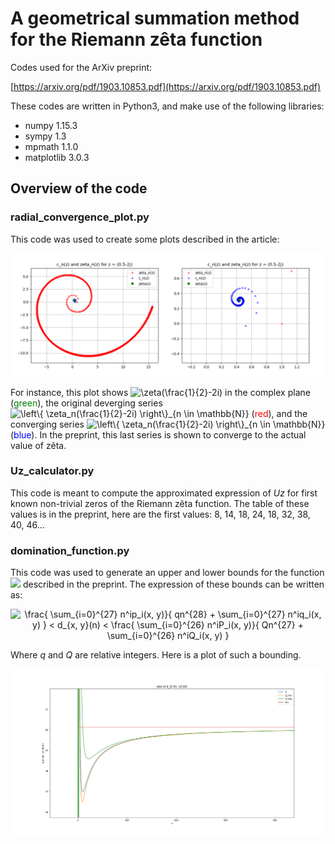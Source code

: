 # A geometrical summation method for the Riemann zêta function

Codes used for the ArXiv preprint:

[https://arxiv.org/pdf/1903.10853.pdf](https://arxiv.org/pdf/1903.10853.pdf)

These codes are written in Python3, and make use of the following libraries:

+ numpy 1.15.3
+ sympy 1.3
+ mpmath 1.1.0
+ matplotlib 3.0.3

## Overview of the code

### radial_convergence_plot.py

This code was used to create some plots described in the article:

![Alt text](./images/Fig5.png?raw=true "Example of plot")

For instance, this plot shows <img src="https://latex.codecogs.com/gif.latex?\zeta(\frac{1}{2}-2i)" title="\zeta(\frac{1}{2}-2i)" /> in the complex plane (<font color="green">green</font>), the original deverging series <img src="https://latex.codecogs.com/gif.latex?\left\{&space;\zeta_n(\frac{1}{2}-2i)&space;\right\}_{n&space;\in&space;\mathbb{N}}" title="\left\{ \zeta_n(\frac{1}{2}-2i) \right\}_{n \in \mathbb{N}}" /> (<font color="red">red</font>), and the converging series <img src="https://latex.codecogs.com/gif.latex?\left\{&space;c_n(\frac{1}{2}-2i)&space;\right\}_{n&space;\in&space;\mathbb{N}}" title="\left\{ \zeta_n(\frac{1}{2}-2i) \right\}_{n \in \mathbb{N}}" /> (<font color="blue">blue</font>). In the preprint, this last series is shown to converge to the actual value of zêta.

### Uz_calculator.py

This code is meant to compute the approximated expression of *Uz* for first known non-trivial zeros of the Riemann zêta function. The table of these values is in the preprint, here are the first values: 8, 14, 18, 24, 18, 32, 38, 40, 46...

### domination_function.py

This code was used to generate an upper and lower bounds for the function <img src="https://latex.codecogs.com/gif.latex?d_{x,&space;y}(n)"> described in the preprint. The expression of these bounds can be written as:

<p align="center">
<img src="https://latex.codecogs.com/gif.latex?\frac{&space;\sum_{i=0}^{27}&space;n^ip_i(x,&space;y)}{&space;qn^{28}&space;&plus;&space;\sum_{i=0}^{27}&space;n^iq_i(x,&space;y)&space;}&space;<&space;d_{x,&space;y}(n)&space;<&space;\frac{&space;\sum_{i=0}^{26}&space;n^iP_i(x,&space;y)}{&space;Qn^{27}&space;&plus;&space;\sum_{i=0}^{26}&space;n^iQ_i(x,&space;y)&space;}" title="\frac{ \sum_{i=0}^{27} n^ip_i(x, y)}{ qn^{28} + \sum_{i=0}^{27} n^iq_i(x, y) } < d_{x, y}(n) < \frac{ \sum_{i=0}^{26} n^iP_i(x, y)}{ Qn^{27} + \sum_{i=0}^{26} n^iQ_i(x, y) }" />
</p>

Where *q* and *Q* are relative integers. Here is a plot of such a bounding.

![Alt text](images/Fig8.png?raw=true "Upper and lower bound for d")
